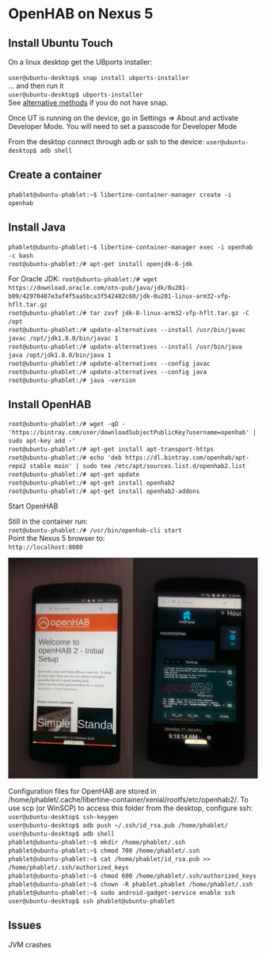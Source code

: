 # OpenHAB on Nexus 5

Install Ubuntu Touch
--------------------
On a linux desktop get the UBports installer:

`user@ubuntu-desktop$ snap install ubports-installer`  
... and then run it  
`user@ubuntu-desktop$ ubports-installer`  
See [alternative methods](https://github.com/ubports/ubports-installer/) if you do not have snap.

Once UT is running on the device, go in Settings => About and activate Developer Mode. You will need to set a passcode for Developer Mode

From the desktop connect through adb or ssh to the device:
`user@ubuntu-desktop$ adb shell`  

Create a container
------------------
`phablet@ubuntu-phablet:~$ libertine-container-manager create -i openhab`  


Install Java
------------
`phablet@ubuntu-phablet:~$ libertine-container-manager exec -i openhab -c bash`  
`root@ubuntu-phablet:/# apt-get install openjdk-8-jdk`  

For Oracle JDK:
`root@ubuntu-phablet:/# wget https://download.oracle.com/otn-pub/java/jdk/8u201-b09/42970487e3af4f5aa5bca3f542482c60/jdk-8u201-linux-arm32-vfp-hflt.tar.gz`  
`root@ubuntu-phablet:/# tar zxvf jdk-8-linux-arm32-vfp-hflt.tar.gz -C /opt`  
`root@ubuntu-phablet:/# update-alternatives --install /usr/bin/javac javac /opt/jdk1.8.0/bin/javac 1`  
`root@ubuntu-phablet:/# update-alternatives --install /usr/bin/java java /opt/jdk1.8.0/bin/java 1`  
`root@ubuntu-phablet:/# update-alternatives --config javac`  
`root@ubuntu-phablet:/# update-alternatives --config java`  
`root@ubuntu-phablet:/# java -version`

Install OpenHAB
---------------
`root@ubuntu-phablet:/# wget -qO - 'https://bintray.com/user/downloadSubjectPublicKey?username=openhab' | sudo apt-key add -'`  
`root@ubuntu-phablet:/# apt-get install apt-transport-https`  
`root@ubuntu-phablet:/# echo 'deb https://dl.bintray.com/openhab/apt-repo2 stable main' | sudo tee /etc/apt/sources.list.d/openhab2.list`  
`root@ubuntu-phablet:/# apt-get update`  
`root@ubuntu-phablet:/# apt-get install openhab2`  
`root@ubuntu-phablet:/# apt-get install openhab2-addons`  

Start OpenHAB

Still in the container run:  
`root@ubuntu-phablet:/# /usr/bin/openhab-cli start`  
Point the Nexus 5 browser to:  
`http://localhost:8080`  

![OpenHAB@Nexus](screenshot.jpg)

Configuration files for OpenHAB are stored in /home/phablet/.cache/libertine-container/xenial/rootfs/etc/openhab2/.
To use scp (or WinSCP) to access this folder from the desktop, configure ssh:
`user@ubuntu-desktop$ ssh-keygen`  
`user@ubuntu-desktop$ adb push ~/.ssh/id_rsa.pub /home/phablet/`  
`user@ubuntu-desktop$ adb shell`  
`phablet@ubuntu-phablet:~$ mkdir /home/phablet/.ssh`  
`phablet@ubuntu-phablet:~$ chmod 700 /home/phablet/.ssh`  
`phablet@ubuntu-phablet:~$ cat /home/phablet/id_rsa.pub >> /home/phablet/.ssh/authorized_keys`  
`phablet@ubuntu-phablet:~$ chmod 600 /home/phablet/.ssh/authorized_keys`  
`phablet@ubuntu-phablet:~$ chown -R phablet.phablet /home/phablet/.ssh`  
`phablet@ubuntu-phablet:~$ sudo android-gadget-service enable ssh`  
`user@ubuntu-desktop$ ssh phablet@ubuntu-phablet`  

Issues
------
JVM crashes

